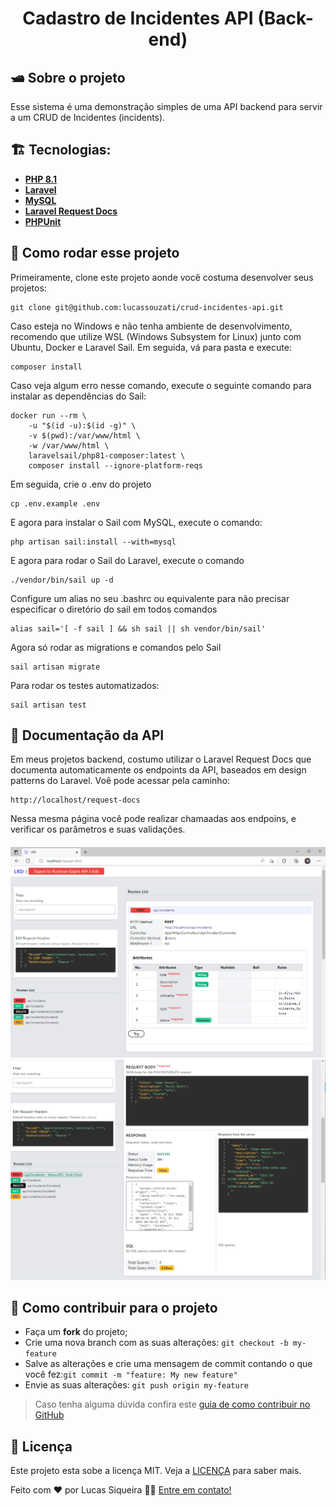 <h1 align="center">
    Cadastro de Incidentes API (Back-end)
</h1>

## 🛥️ Sobre o projeto
Esse sistema é uma demonstração simples de uma API backend para servir a um CRUD de Incidentes (incidents). 

## 🏗️ Tecnologias:
- **[PHP 8.1](https://www.php.net)**
- **[Laravel](https://laravel.com/)**
- **[MySQL](https://www.mysql.com/)**
- **[Laravel Request Docs](https://github.com/rakutentech/laravel-request-docs)**
- **[PHPUnit](https://phpunit.de)**

## 🚀 Como rodar esse projeto
Primeiramente, clone este projeto aonde você costuma desenvolver seus projetos:
```
git clone git@github.com:lucassouzati/crud-incidentes-api.git
```
Caso esteja no Windows e não tenha ambiente de desenvolvimento, recomendo que utilize WSL (Windows Subsystem for Linux) junto com Ubuntu, Docker e Laravel Sail. 
Em seguida, vá para pasta e execute:
```
composer install
```
Caso veja algum erro nesse comando, execute o seguinte comando para instalar as dependências do Sail:
```
docker run --rm \
    -u "$(id -u):$(id -g)" \
    -v $(pwd):/var/www/html \
    -w /var/www/html \
    laravelsail/php81-composer:latest \
    composer install --ignore-platform-reqs
```
Em seguida, crie o .env do projeto
```
cp .env.example .env
```
E agora para instalar o Sail com MySQL, execute o comando:
```
php artisan sail:install --with=mysql
```
E agora para rodar o Sail do Laravel, execute o comando
```
./vendor/bin/sail up -d
```
Configure um alias no seu .bashrc ou equivalente para não precisar especificar o diretório do sail em todos comandos
```
alias sail='[ -f sail ] && sh sail || sh vendor/bin/sail'
```
Agora só rodar as migrations e comandos pelo Sail
```
sail artisan migrate
```
Para rodar os testes automatizados:
```
sail artisan test
```
## 📖 Documentação da API

Em meus projetos backend, costumo utilizar o Laravel Request Docs que documenta automaticamente os endpoints da API, baseados em design patterns do Laravel. Voê pode acessar pela caminho:
```
http://localhost/request-docs
```
Nessa mesma página você pode realizar chamaadas aos endpoins, e verificar os parâmetros e suas validações.
<h4 align="center">
    <img title="Tela do Laravel Request Docs" src=".github/readme/request-docs.png" width="1024px" />
    <img title="Exemplo de teste com endpoint de post incidents" src=".github/readme/request-docs-result.png" width="1024px" />
</h4>

## 🤔 Como contribuir para o projeto

- Faça um **fork** do projeto;
- Crie uma nova branch com as suas alterações: `git checkout -b my-feature`
- Salve as alterações e crie uma mensagem de commit contando o que você fez:`git commit -m "feature: My new feature"`
- Envie as suas alterações: `git push origin my-feature`

> Caso tenha alguma dúvida confira este [guia de como contribuir no GitHub](https://github.com/firstcontributions/first-contributions)

## 📝 Licença

Este projeto esta sobe a licença MIT. Veja a [LICENÇA](https://opensource.org/licenses/MIT) para saber mais.

Feito com ❤️ por Lucas Siqueira 👋🏽 [Entre em contato!](https://www.linkedin.com/in/lucas-de-souza-siqueira-a6469952/)
